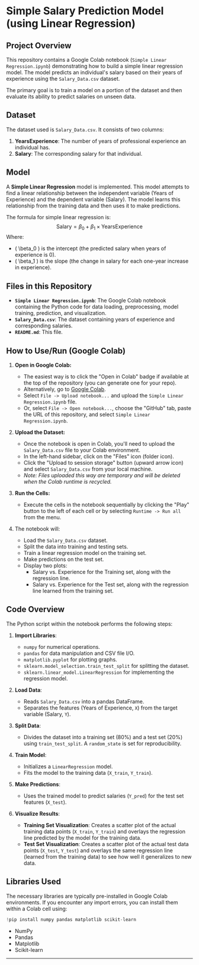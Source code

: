 # Simple Salary Prediction Model (using Linear Regression)

## Project Overview

This repository contains a Google Colab notebook (`Simple Linear Regression.ipynb`) demonstrating how to build a simple linear regression model. The model predicts an individual's salary based on their years of experience using the `Salary_Data.csv` dataset.

The primary goal is to train a model on a portion of the dataset and then evaluate its ability to predict salaries on unseen data.

## Dataset

The dataset used is `Salary_Data.csv`. It consists of two columns:

1.  **YearsExperience**: The number of years of professional experience an individual has.
2.  **Salary**: The corresponding salary for that individual.

## Model

A **Simple Linear Regression** model is implemented. This model attempts to find a linear relationship between the independent variable (Years of Experience) and the dependent variable (Salary). The model learns this relationship from the training data and then uses it to make predictions.

The formula for simple linear regression is:
$$ \text{Salary} = \beta_0 + \beta_1 \times \text{YearsExperience} $$
Where:
- \( \beta_0 \) is the intercept (the predicted salary when years of experience is 0).
- \( \beta_1 \) is the slope (the change in salary for each one-year increase in experience).

## Files in this Repository

*   **`Simple Linear Regression.ipynb`**: The Google Colab notebook containing the Python code for data loading, preprocessing, model training, prediction, and visualization.
*   **`Salary_Data.csv`**: The dataset containing years of experience and corresponding salaries.
*   **`README.md`**: This file.

## How to Use/Run (Google Colab)

1.  **Open in Google Colab:**
    *   The easiest way is to click the "Open in Colab" badge if available at the top of the repository (you can generate one for your repo).
    *   Alternatively, go to [Google Colab](https://colab.research.google.com/).
    *   Select `File -> Upload notebook...` and upload the `Simple Linear Regression.ipynb` file.
    *   Or, select `File -> Open notebook...`, choose the "GitHub" tab, paste the URL of this repository, and select `Simple Linear Regression.ipynb`.

2.  **Upload the Dataset:**
    *   Once the notebook is open in Colab, you'll need to upload the `Salary_Data.csv` file to your Colab environment.
    *   In the left-hand sidebar, click on the "Files" icon (folder icon).
    *   Click the "Upload to session storage" button (upward arrow icon) and select `Salary_Data.csv` from your local machine.
    *   *Note: Files uploaded this way are temporary and will be deleted when the Colab runtime is recycled.*

3.  **Run the Cells:**
    *   Execute the cells in the notebook sequentially by clicking the "Play" button to the left of each cell or by selecting `Runtime -> Run all` from the menu.

4.  The notebook will:
    *   Load the `Salary_Data.csv` dataset.
    *   Split the data into training and testing sets.
    *   Train a linear regression model on the training set.
    *   Make predictions on the test set.
    *   Display two plots:
        *   Salary vs. Experience for the Training set, along with the regression line.
        *   Salary vs. Experience for the Test set, along with the regression line learned from the training set.

## Code Overview

The Python script within the notebook performs the following steps:

1.  **Import Libraries**:
    *   `numpy` for numerical operations.
    *   `pandas` for data manipulation and CSV file I/O.
    *   `matplotlib.pyplot` for plotting graphs.
    *   `sklearn.model_selection.train_test_split` for splitting the dataset.
    *   `sklearn.linear_model.LinearRegression` for implementing the regression model.

2.  **Load Data**:
    *   Reads `Salary_Data.csv` into a pandas DataFrame.
    *   Separates the features (Years of Experience, `X`) from the target variable (Salary, `Y`).

3.  **Split Data**:
    *   Divides the dataset into a training set (80%) and a test set (20%) using `train_test_split`. A `random_state` is set for reproducibility.

4.  **Train Model**:
    *   Initializes a `LinearRegression` model.
    *   Fits the model to the training data (`X_train`, `Y_train`).

5.  **Make Predictions**:
    *   Uses the trained model to predict salaries (`Y_pred`) for the test set features (`X_test`).

6.  **Visualize Results**:
    *   **Training Set Visualization**: Creates a scatter plot of the actual training data points (`X_train`, `Y_train`) and overlays the regression line predicted by the model for the training data.
    *   **Test Set Visualization**: Creates a scatter plot of the actual test data points (`X_test`, `Y_test`) and overlays the same regression line (learned from the training data) to see how well it generalizes to new data.

## Libraries Used

The necessary libraries are typically pre-installed in Google Colab environments. If you encounter any import errors, you can install them within a Colab cell using:
```python
!pip install numpy pandas matplotlib scikit-learn
```
*   NumPy
*   Pandas
*   Matplotlib
*   Scikit-learn

---
